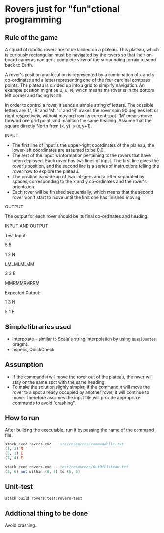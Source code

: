 # Rovers just for "fun"ctional programming

## Rule of the game
A squad of robotic rovers are to be landed on a plateau. This plateau, which is curiously rectangular, must be navigated by the rovers so that their on-board cameras can get a complete view of the surrounding terrain to send back to Earth.

A rover's position and location is represented by a combination of x and y co-ordinates and a letter representing one of the four cardinal compass points. The plateau is divided up into a grid to simplify navigation. An example position might be 0, 0, N, which means the rover is in the bottom left corner and facing North.

In order to control a rover, it sends a simple string of letters. The possible letters are 'L', 'R' and 'M'. 'L' and 'R' makes the rover spin 90 degrees left or right respectively, without moving from its current spot. 'M' means move forward one grid point, and maintain the same heading. Assume that the square directly North from (x, y) is (x, y+1).

INPUT
* The first line of input is the upper-right coordinates of the plateau, the lower-left coordinates are assumed to be 0,0.
* The rest of the input is information pertaining to the rovers that have been deployed. Each rover has two lines of input. The first line gives the rover's position, and the second line is a series of instructions telling the rover how to explore the plateau.
* The position is made up of two integers and a letter separated by spaces, corresponding to the x and y co-ordinates and the rover's orientation.
* Each rover will be finished sequentially, which means that the second rover won't start to move until the first one has finished moving.

OUTPUT

The output for each rover should be its final co-ordinates and heading.

INPUT AND OUTPUT

Test Input:

5 5

1 2 N

LMLMLMLMM

3 3 E

MMRMMRMRRM

Expected Output:

1 3 N

5 1 E

## Simple libraries used
* interpolate - similar to Scala's string interpolation by using `QuasiQuotes` pragma.
* hspecs, QuickCheck

## Assumption
* If the command `M` will move the rover out of the plateau, the rover will stay on the same spot with the same heading.
* To make the solution slighly simpler, if the command `M` will move the rover to a spot already occupied by another rover, it will continue to move.  Therefore assumes the input file will provide appropriate commands to avoid "crashing".

## How to run
After building the executable, run it by passing the name of the command file.
```Haskell
stack exec rovers-exe -- src/resources/commandFile.txt 
(1, 3) N
(5, 1) E
(7, 4) E
```
```Haskell
stack exec rovers-exe -- test/resources/OutOfPlateau.txt
(3, 6) not within (0, 0) to (5, 5)
```

## Unit-test
```Haskell
stack build rovers:test:rovers-test
```

## Addtional thing to be done
Avoid crashing.